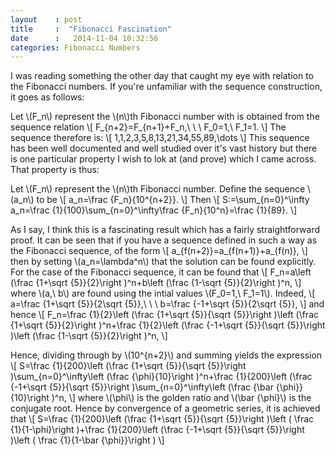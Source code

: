 ```yaml
---
layout    : post
title     :  "Fibonacci Fascination"
date      :   2014-11-04 10:32:56
categories: Fibonacci Numbers 
---
```


I was reading something the other day that caught my eye with relation to the Fibonacci numbers. If you're unfamiliar with the sequence construction, it goes as follows:

Let \\(F\_n\\) represent the \\(n\\)th Fibonacci number with is obtained from the sequence relation
\\[
F\_{n+2}=F\_{n+1}+F\_n,\ \ \ F\_0=1,\ F\_1=1.
\\]
The sequence therefore is:
\\[
1,1,2,3,5,8,13,21,34,55,89,\dots
\\]
This sequence has been well documented and well studied over it's vast history but there is one particular property I wish to lok at (and prove) which I came across. That property is thus:

Let \\(F\_n\\) represent the \\(n\\)th Fibonacci number. Define the sequence \\(a\_n\\) to be 
\\[
a\_n=\frac {F\_n}{10^{n+2}}.
\\]
Then
\\[
S:=\sum\_{n=0}^\infty a\_n=\frac {1}{100}\sum\_{n=0}^\infty\frac {F\_n}{10^n}=\frac {1}{89}.
\\]

As I say, I think this is a fascinating result which has a fairly straightforward proof. It can be seen that if you have a sequence defined in such a way as the Fibonacci sequence, of the form
\\[
a\_{f(n+2)}=a\_{f(n+1)}+a\_{f(n)},
\\]
then by setting \\(a\_n=\lambda^n\\) that the solution can be found explicitly. For the case of the Fibonacci sequence, it can be found that
\\[
F\_n=a\left (\frac {1+\sqrt {5}}{2}\right )^n+b\left (\frac {1-\sqrt {5}}{2}\right )^n,
\\]
where \\(a,\ b\\) are found using the intial values \\(F\_0=1,\ F\_1=1\\).
Indeed, 
\\[
a=\frac {1+\sqrt {5}}{2\sqrt {5}},\ \ \ b=\frac {-1+\sqrt {5}}{2\sqrt {5}},
\\]
and hence
\\[
F\_n=\frac {1}{2}\left (\frac {1+\sqrt {5}}{\sqrt {5}}\right )\left (\frac {1+\sqrt {5}}{2}\right )^n+\frac {1}{2}\left (\frac {-1+\sqrt {5}}{\sqrt {5}}\right )\left (\frac {1-\sqrt {5}}{2}\right )^n,
\\]

Hence, dividing through by \\(10^{n+2}\\) and summing yields the expression
\\[
S=\frac {1}{200}\left (\frac {1+\sqrt {5}}{\sqrt {5}}\right )\sum\_{n=0}^\infty\left (\frac {\phi}{10}\right )^n+\frac {1}{200}\left (\frac {-1+\sqrt {5}}{\sqrt {5}}\right )\sum\_{n=0}^\infty\left (\frac {\bar {\phi}}{10}\right )^n,
\\]
where \\(\phi\\) is the golden ratio and \\(\bar {\phi}\\) is the conjugate root. Hence by convergence of a geometric series, it is achieved that
\\[
S=\frac {1}{200}\left (\frac {1+\sqrt {5}}{\sqrt {5}}\right )\left ( \frac {1}{1-\phi}\right )+\frac {1}{200}\left (\frac {-1+\sqrt {5}}{\sqrt {5}}\right )\left ( \frac {1}{1-\bar {\phi}}\right )
\\]
